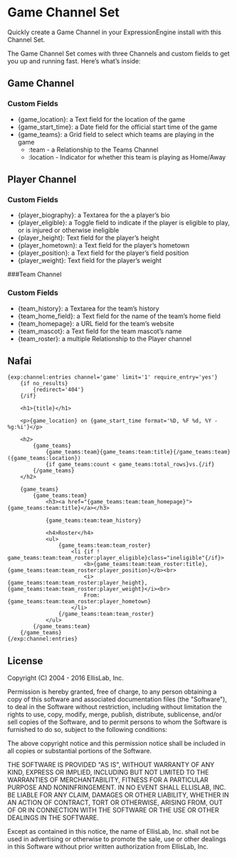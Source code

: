 # Game Channel Set

Quickly create a Game Channel in your ExpressionEngine install with this Channel Set.

The Game Channel Set comes with three Channels and custom fields to get you up and running fast. Here’s what’s inside:

## Game Channel

### Custom Fields

* {game_location}: a Text field for the location of the game
* {game_start_time}: a Date field for the official start time of the game
* {game_teams}: a Grid field to select which teams are playing in the game  
  * :team - a Relationship to the Teams Channel  
  * :location - Indicator for whether this team is playing as Home/Away

## Player Channel

### Custom Fields

* {player_biography}: a Textarea for the a player’s bio
* {player_eligible}: a Toggle field to indicate if the player is eligible to play, or is injured or otherwise ineligible
* {player_height}: Text field for the player’s height
* {player_hometown}: a Text field for the player’s hometown
* {player_position}: a Text field for the player’s field position
* {player_weight}: Text field for the player’s weight

###Team Channel

### Custom Fields

* {team_history}: a Textarea for the team’s history
* {team_home_field}: a Text field for the name of the team’s home field
* {team_homepage}: a URL field for the team’s website
* {team_mascot}: a Text field for the team mascot’s name
* {team_roster}: a multiple Relationship to the Player channel

## Nafai

```
{exp:channel:entries channel='game' limit='1' require_entry='yes'}
	{if no_results}
		{redirect='404'}
	{/if}

	<h1>{title}</h1>

	<p>{game_location} on {game_start_time format='%D, %F %d, %Y - %g:%i'}</p>

	<h2>
		{game_teams}
			{game_teams:team}{game_teams:team:title}{/game_teams:team} ({game_teams:location})
			{if game_teams:count < game_teams:total_rows}vs.{/if}
		{/game_teams}
	</h2>

	{game_teams}
		{game_teams:team}
			<h3><a href="{game_teams:team:team_homepage}">{game_teams:team:title}</a></h3>

			{game_teams:team:team_history}

			<h4>Roster</h4>
			<ul>
				{game_teams:team:team_roster}
					<li {if ! game_teams:team:team_roster:player_eligible}class="ineligible"{/if}>
						<b>{game_teams:team:team_roster:title}, {game_teams:team:team_roster:player_position}</b><br>
						<i>{game_teams:team:team_roster:player_height}, {game_teams:team:team_roster:player_weight}</i><br>
						From: {game_teams:team:team_roster:player_hometown}
					</li>
				{/game_teams:team:team_roster}
			</ul>
		{/game_teams:team}
	{/game_teams}
{/exp:channel:entries}
```

## License

Copyright (C) 2004 - 2016 EllisLab, Inc.

Permission is hereby granted, free of charge, to any person obtaining a copy of this software and associated documentation files (the "Software"), to deal in the Software without restriction, including without limitation the rights to use, copy, modify, merge, publish, distribute, sublicense, and/or sell copies of the Software, and to permit persons to whom the Software is furnished to do so, subject to the following conditions:

The above copyright notice and this permission notice shall be included in all copies or substantial portions of the Software.

THE SOFTWARE IS PROVIDED "AS IS", WITHOUT WARRANTY OF ANY KIND, EXPRESS OR IMPLIED, INCLUDING BUT NOT LIMITED TO THE WARRANTIES OF MERCHANTABILITY, FITNESS FOR A PARTICULAR PURPOSE AND NONINFRINGEMENT. IN NO EVENT SHALL ELLISLAB, INC. BE LIABLE FOR ANY CLAIM, DAMAGES OR OTHER LIABILITY, WHETHER IN AN ACTION OF CONTRACT, TORT OR OTHERWISE, ARISING FROM, OUT OF OR IN CONNECTION WITH THE SOFTWARE OR THE USE OR OTHER DEALINGS IN THE SOFTWARE.

Except as contained in this notice, the name of EllisLab, Inc. shall not be used in advertising or otherwise to promote the sale, use or other dealings in this Software without prior written authorization from EllisLab, Inc.
